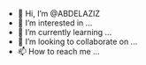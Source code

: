 - 👋 Hi, I’m @ABDELAZIZ
- 👀 I’m interested in ...
- 🌱 I’m currently learning ...
- 💞️ I’m looking to collaborate on ...
- 📫 How to reach me ...

<!---
habdelaz/habdelaz is a ✨ special ✨ repository because its `README.md` (this file) appears on your GitHub profile.
You can click the Preview link to take a look at your changes.
--->
